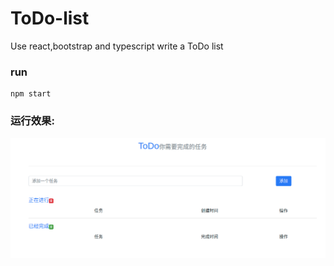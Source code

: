 # ToDo-list
Use react,bootstrap and typescript write a ToDo list 

### run
```
npm start
```

### 运行效果:

![运行效果](./picture/Selection_028.png)
